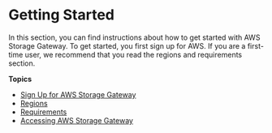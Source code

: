 # Getting Started<a name="GettingStarted"></a>

In this section, you can find instructions about how to get started with AWS Storage Gateway\. To get started, you first sign up for AWS\. If you are a first\-time user, we recommend that you read the regions and requirements section\.

**Topics**
+ [Sign Up for AWS Storage Gateway](GettingStartedSignUpStep1-common.md)
+ [Regions](available-regions-intro.md)
+ [Requirements](Requirements.md)
+ [Accessing AWS Storage Gateway](WhatIsAPIIntro.md)